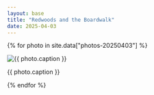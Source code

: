 ```yaml
---
layout: base
title: "Redwoods and the Boardwalk"
date: 2025-04-03
---
```


{% for photo in site.data["photos-20250403"] %}
  <div>
    <img src="{{ site.baseurl }}/photos/{{ photo.file }}" alt="{{ photo.caption }}">
    <p>{{ photo.caption }}</p>
  </div>
{% endfor %}